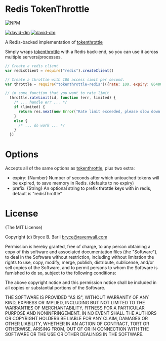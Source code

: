 Redis TokenThrottle
===================

[![NPM](https://nodei.co/npm/tokenthrottle-redis.png)](https://nodei.co/npm/tokenthrottle-redis/)

[![david-dm](https://david-dm.org/brycebaril/node-tokenthrottle-redis.png)](https://david-dm.org/brycebaril/node-tokenthrottle-redis/)
[![david-dm](https://david-dm.org/brycebaril/node-tokenthrottle-redis/dev-status.png)](https://david-dm.org/brycebaril/node-tokenthrottle-redis#info=devDependencies/)

A Redis-backed implementation of [tokenthrottle](http://npm.im/tokenthrottle)

Simply wraps [tokenthrottle](http://npm.im/tokenthrottle) with a Redis back-end, so you can use it across multiple servers/processes.

```javascript
// Create a redis client
var redisClient = require("redis").createClient()

// Create a throttle with 100 access limit per second.
var throttle = require("tokenthrottle-redis")({rate: 100, expiry: 86400}, redisClient)

// in some_function that you want to rate limit
  throttle.rateLimit(id, function (err, limited) {
    /* ... handle err ... */
    if (limited) {
      return res.next(new Error("Rate limit exceeded, please slow down."));
    }
    else {
      /* ... do work ... */
    }
  })

```

Options
=======

Accepts all of the same options as [tokenthrottle](http://npm.im/tokenthrottle), plus two extra:

* expiry: {Number} Number of seconds after which untouched tokens will be expired, to save memory in Redis. (defaults to no expiry)
* prefix: {String} An optional string to prefix throttle keys with in redis, default is "redisThrottle"

License
=======

(The MIT License)

Copyright (c) Bryce B. Baril <bryce@ravenwall.com>

Permission is hereby granted, free of charge, to any person obtaining a copy of this software and associated documentation files (the "Software"), to deal in the Software without restriction, including without limitation the rights to use, copy, modify, merge, publish, distribute, sublicense, and/or sell copies of the Software, and to permit persons to whom the Software is furnished to do so, subject to the following conditions:

The above copyright notice and this permission notice shall be included in all copies or substantial portions of the Software.

THE SOFTWARE IS PROVIDED "AS IS", WITHOUT WARRANTY OF ANY KIND, EXPRESS OR IMPLIED, INCLUDING BUT NOT LIMITED TO THE WARRANTIES OF MERCHANTABILITY, FITNESS FOR A PARTICULAR PURPOSE AND NONINFRINGEMENT. IN NO EVENT SHALL THE AUTHORS OR COPYRIGHT HOLDERS BE LIABLE FOR ANY CLAIM, DAMAGES OR OTHER LIABILITY, WHETHER IN AN ACTION OF CONTRACT, TORT OR OTHERWISE, ARISING FROM, OUT OF OR IN CONNECTION WITH THE SOFTWARE OR THE USE OR OTHER DEALINGS IN THE SOFTWARE.
